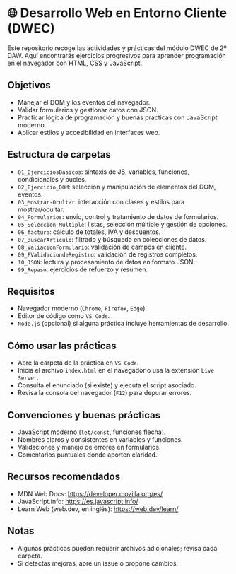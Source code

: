 # 🌐 Desarrollo Web en Entorno Cliente (DWEC)

Este repositorio recoge las actividades y prácticas del módulo DWEC de 2º DAW. Aquí encontrarás ejercicios progresivos para aprender programación en el navegador con HTML, CSS y JavaScript.

## Objetivos
- Manejar el DOM y los eventos del navegador.
- Validar formularios y gestionar datos con JSON.
- Practicar lógica de programación y buenas prácticas con JavaScript moderno.
- Aplicar estilos y accesibilidad en interfaces web.

## Estructura de carpetas
- `01_EjerciciosBasicos`: sintaxis de JS, variables, funciones, condicionales y bucles.
- `02_Ejercicio_DOM`: selección y manipulación de elementos del DOM, eventos.
- `03_Mostrar-Ocultar`: interacción con clases y estilos para mostrar/ocultar.
- `04_Formularios`: envío, control y tratamiento de datos de formularios.
- `05_Seleccion_Multiple`: listas, selección múltiple y gestión de opciones.
- `06_factura`: cálculo de totales, IVA y descuentos.
- `07_BuscarArticulo`: filtrado y búsqueda en colecciones de datos.
- `08_ValiacionFormulario`: validación de campos en cliente.
- `09_FValidaciondeRegistro`: validación de registros completos.
- `10_JSON`: lectura y procesamiento de datos en formato JSON.
- `99_Repaso`: ejercicios de refuerzo y resumen.

## Requisitos
- Navegador moderno (`Chrome`, `Firefox`, `Edge`).
- Editor de código como `VS Code`.
- `Node.js` (opcional) si alguna práctica incluye herramientas de desarrollo.

## Cómo usar las prácticas
- Abre la carpeta de la práctica en `VS Code`.
- Inicia el archivo `index.html` en el navegador o usa la extensión `Live Server`.
- Consulta el enunciado (si existe) y ejecuta el script asociado.
- Revisa la consola del navegador (`F12`) para depurar errores.

## Convenciones y buenas prácticas
- JavaScript moderno (`let/const`, funciones flecha).
- Nombres claros y consistentes en variables y funciones.
- Validaciones y manejo de errores en formularios.
- Comentarios puntuales donde aporten claridad.

## Recursos recomendados
- MDN Web Docs: https://developer.mozilla.org/es/
- JavaScript.info: https://es.javascript.info/
- Learn Web (web.dev, en inglés): https://web.dev/learn/

## Notas
- Algunas prácticas pueden requerir archivos adicionales; revisa cada carpeta.
- Si detectas mejoras, abre un issue o propone cambios.
